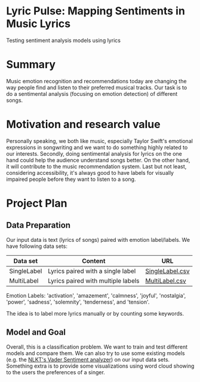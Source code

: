 # Lyric Pulse: Mapping Sentiments in Music Lyrics
Testing sentiment analysis models using lyrics

# Summary
Music emotion recognition and recommendations today are changing the way people find and listen to their preferred musical tracks. Our task is to do a sentimental analysis (focusing on emotion detection) of different songs. 

# Motivation and research value
Personally speaking, we both like music, especially Taylor Swift's emotional expressions in songwriting and we want to do something highly related to our interests. Secondly, doing sentimental analysis for lyrics on the one hand could help the audience understand songs better. On the other hand, it will contribute to the music recommendation system. Last but not least, considering accessibility, it's always good to have labels for visually impaired people before they want to listen to a song.

# Project Plan
## Data Preparation
Our input data is text (lyrics of songs) paired with emotion label/labels. We have following data sets:

| Data set | Content | URL |
| ------------- | ------------- | ------------- |
| SingleLabel | Lyrics paired with a single label | [SingleLabel.csv](https://github.com/glazar01/UZH-essentials-project/blob/310d0532aebf24bc25d1994f599cf1cea6286d8b/data/SingleLabel.csv)|
| MultiLabel  | Lyrics paired with multiple labels  | [MultiLabel.csv](https://github.com/glazar01/UZH-essentials-project/blob/310d0532aebf24bc25d1994f599cf1cea6286d8b/data/MultiLabel.csv)|

Emotion Labels: 'activation', 'amazement', 'calmness', 'joyful', 'nostalgia', 'power', 'sadness', 'solemnity', 'tenderness', and 'tension'.

The idea is to label more lyrics manually or by counting some keywords. 

## Model and Goal
Overall, this is a classification problem. We want to train and test different models and compare them. We can also try to use some existing models (e.g. the [NLKT's Vader Sentiment analyzer](https://www.nltk.org/_modules/nltk/sentiment/vader.html)) on our input data sets. Something extra is to provide some visualizations using word cloud showing to the users the preferences of a singer.
